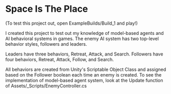 # Space Is The Place
(To test this project out, open ExampleBuilds/Build_1 and play!)

I created this project to test out my knowledge of model-based agents and AI behavioral systems in games.
The enemy AI system has two top-level behavior styles, followers and leaders.

Leaders have three behaviors, Retreat, Attack, and Search. Followers have four behaviors, Retreat, Attack, Follow, and Search.

All behaviors are created from Unity's Scriptable Object Class and assigned based on the Follower boolean each time an enemy is created.
To see the implementation of model-based agent system, look at the Update function of Assets/_Scripts/EnemyController.cs

